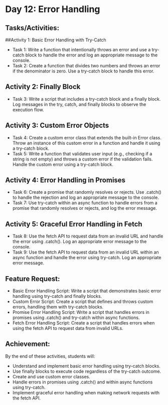 # Day 12: Error Handling
## Tasks/Activities:
##Activity 1: Basic Error Handling with Try-Catch

- Task 1: Write a function that intentionally throws an error and use a try-catch block to handle the error and log an appropriate message to the console.
- Task 2: Create a function that divides two numbers and throws an error if the denominator is zero. Use a try-catch block to handle this error.
## Activity 2: Finally Block

- Task 3: Write a script that includes a try-catch block and a finally block. Log messages in the try, catch, and finally blocks to observe the execution flow.
## Activity 3: Custom Error Objects

- Task 4: Create a custom error class that extends the built-in Error class. Throw an instance of this custom error in a function and handle it using a try-catch block.
- Task 5: Write a function that validates user input (e.g., checking if a string is not empty) and throws a custom error if the validation fails. Handle the custom error using a try-catch block.
## Activity 4: Error Handling in Promises

- Task 6: Create a promise that randomly resolves or rejects. Use .catch() to handle the rejection and log an appropriate message to the console.
- Task 7: Use try-catch within an async function to handle errors from a promise that randomly resolves or rejects, and log the error message.
## Activity 5: Graceful Error Handling in Fetch

- Task 8: Use the fetch API to request data from an invalid URL and handle the error using .catch(). Log an appropriate error message to the console.
- Task 9: Use the fetch API to request data from an invalid URL within an async function and handle the error using try-catch. Log an appropriate error message.
## Feature Request:
- Basic Error Handling Script: Write a script that demonstrates basic error handling using try-catch and finally blocks.
- Custom Error Script: Create a script that defines and throws custom errors, handling them with try-catch blocks.
- Promise Error Handling Script: Write a script that handles errors in promises using .catch() and try-catch within async functions.
- Fetch Error Handling Script: Create a script that handles errors when using the fetch API to request data from invalid URLs.
## Achievement:
By the end of these activities, students will:

- Understand and implement basic error handling using try-catch blocks.
- Use finally blocks to execute code regardless of the try-catch outcome.
- Create and use custom error classes.
- Handle errors in promises using .catch() and within async functions using try-catch.
- Implement graceful error handling when making network requests with the fetch API.

